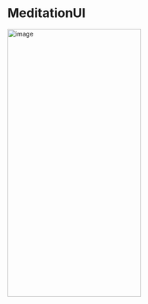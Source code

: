 # MeditationUI
<img src="https://github.com/ejayant/MeditationUI/assets/55839740/e819fdf6-44ee-4f92-a8d3-eec09888724e" alt="image" width="300" height="600">

